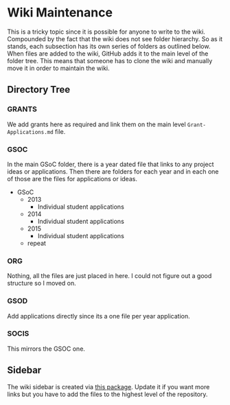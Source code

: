 # Wiki Maintenance

This is a tricky topic since it is possible for anyone to write to the wiki.
Compounded by the fact that the wiki does not see folder hierarchy.
So as it stands, each subsection has its own series of folders as outlined below.
When files are added to the wiki, GitHub adds it to the main level of the folder tree.
This means that someone has to clone the wiki and manually move it in order to maintain the wiki.

## Directory Tree

### GRANTS

We add grants here as required and link them on the main level `Grant-Applications.md` file.

### GSOC

In the main GSoC folder, there is a year dated file that links to any project ideas or applications.
Then there are folders for each year and in each one of those are the files for applications or ideas.

* GSoC
  * 2013
    * Individual student applications
  * 2014
    * Individual student applications
  * 2015
    * Individual student applications
  * repeat

### ORG

Nothing, all the files are just placed in here.
I could not figure out a good structure so I moved on.

### GSOD

Add applications directly since its a one file per year application.

### SOCIS

This mirrors the GSOC one.

## Sidebar

The wiki sidebar is created via [this package](https://github.com/adriantanasa/github-wiki-sidebar).
Update it if you want more links but you have to add the files to the highest level of the repository.

